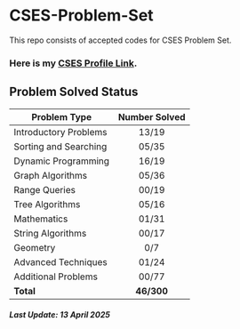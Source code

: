 # CSES-Problem-Set
This repo consists of accepted codes for CSES Problem Set.

### Here is my [CSES Profile Link](https://cses.fi/user/182950).

## Problem Solved Status
| Problem Type          | Number Solved |
|-----------------------|:-------------:|
| Introductory Problems |     13/19     |
| Sorting and Searching |     05/35     |
| Dynamic Programming   |     16/19     |
| Graph Algorithms      |     05/36     |
| Range Queries         |     00/19     |
| Tree Algorithms       |     05/16     |
| Mathematics           |     01/31     |
| String Algorithms     |     00/17     |
| Geometry              |      0/7      |
| Advanced Techniques   |     01/24     |
| Additional Problems   |     00/77     |
| **Total**             |    **46/300**  |

#### *Last Update: 13 April 2025* 